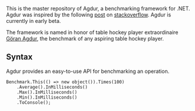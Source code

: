 This is the master repository of Agdur, a benchmarking framework for .NET. Agdur was inspired by the following [post](http://stackoverflow.com/questions/1507405/c-is-this-benchmarking-class-accurate) on [stackoverflow](http://stackoverflow.com). Agdur is currently in early beta.

The framework is named in honor of table hockey player extraordinaire [G&#246;ran Agdur](http://www.youtube.com/watch?v=Z3LY64nCMIU), the benchmark of any aspiring table hockey player.

Syntax
------

Agdur provides an easy-to-use API for benchmarking an operation.

    Benchmark.This(() => new object()).Times(100)
        .Average().InMilliseconds()
	    .Max().InMilliseconds()
	    .Min().InMilliseconds()
	    .ToConsole();